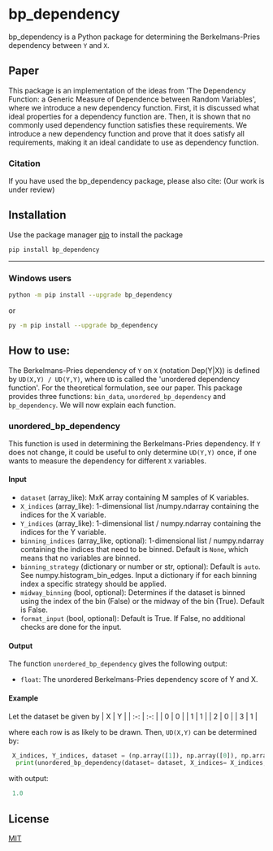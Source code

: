 # bp_dependency

bp_dependency is a Python package for determining the Berkelmans-Pries dependency between `Y` and `X`.

## Paper

This package is an implementation of the ideas from 'The Dependency Function: a Generic Measure of Dependence between Random Variables', where we introduce a new dependency function. First, it is discussed what ideal properties for a dependency function are. Then, it is shown that no commonly used dependency function satisfies these requirements. We introduce a new dependency function and prove that it does satisfy all requirements, making it an ideal candidate to use as dependency function.

### Citation
If you have used the bp_dependency package, please also cite: (Our work is under review)

## Installation

Use the package manager [pip](https://pip.pypa.io/en/stable/) to install the package

```bash
pip install bp_dependency
```

----

### Windows users

```bash
python -m pip install --upgrade bp_dependency
```

<!-- ```bash
python -m pip install bp_dependency
``` -->

or

```bash
py -m pip install --upgrade bp_dependency
```

<!-- ```bash
py -m pip install bp_dependency
``` -->

## How to use:

The Berkelmans-Pries dependency of `Y` on `X` (notation Dep(Y|X)) is defined by `UD(X,Y) / UD(Y,Y)`, where `UD` is called the 'unordered dependency function'. For the theoretical formulation, see our paper. This package provides three functions: `bin_data`, `unordered_bp_dependency` and `bp_dependency`. We will now explain each function.



### unordered_bp_dependency

This function is used in determining the Berkelmans-Pries dependency. If `Y` does not change, it could be useful to only determine `UD(Y,Y)` once, if one wants to measure the dependency for different `X` variables.

#### Input

* `dataset` (array_like): MxK array containing M samples of K variables.
* `X_indices` (array_like): 1-dimensional list /numpy.ndarray containing the indices for the X variable.
* `Y_indices` (array_like): 1-dimensional list / numpy.ndarray containing the indices for the Y variable.
* `binning_indices` (array_like, optional): 1-dimensional list / numpy.ndarray containing the indices that need to be binned. Default is `None`, which means that no variables are binned.
* `binning_strategy` (dictionary or number or str, optional): Default is `auto`. See numpy.histogram_bin_edges. Input a dictionary if for each binning index a specific strategy should be applied.
* `midway_binning` (bool, optional): Determines if the dataset is binned using the index of the bin (False) or the midway of the bin (True). Default is False.
* `format_input` (bool, optional): Default is True. If False, no additional checks are done for the input.



#### Output

The function `unordered_bp_dependency` gives the following output:

* `float`: The unordered Berkelmans-Pries dependency score of Y and X.


#### Example
Let the dataset be given by 
| X  | Y  |
| :-: | :-: |
| 0 | 0 |
| 1 | 1 |
| 2 | 0 |
| 3 | 1 |

where each row is as likely to be drawn. Then, `UD(X,Y)` can be determined by:

```python
 X_indices, Y_indices, dataset = (np.array([1]), np.array([0]), np.array([[0,0], [1,1], [2,0],[3,1]]))
  print(unordered_bp_dependency(dataset= dataset, X_indices= X_indices, Y_indices= Y_indices))
```
with output:
```python
 1.0
```



## License

[MIT](https://choosealicense.com/licenses/mit/)
